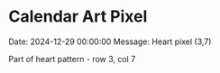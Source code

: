 # Calendar Art Pixel

Date: 2024-12-29 00:00:00
Message: Heart pixel (3,7)

Part of heart pattern - row 3, col 7

